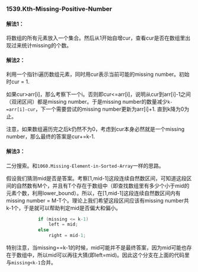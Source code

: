 ### 1539.Kth-Missing-Positive-Number

#### 解法1：
将数组的所有元素放入一个集合。然后从1开始自增cur，查看cur是否在数组里出现过来统计missing的个数。

#### 解法2：
利用一个指针i遍历数组元素，同时用cur表示当前可能的missing number。初始时cur = 1.

如果cur>arr[i]，那么考察下一个i。否则即cur<=arr[i]，说明从cur到arr[i]-1之间（双闭区间）都是missing number。于是missing number的数量减少```k-=arr[i]-cur```，下一个需要尝试的missing number更新为arr[i]+1. 直到k降为0为止。

注意，如果数组遍历完之后k仍然不为0，考虑到cur本身必然就是一个missing number，那么最终的答案是cur+=k-1.

#### 解法3：
二分搜索。和```1060.Missing-Element-in-Sorted-Array```一样的思路。

假设我们猜测mid是否是答案。考察[1,mid-1]这段连续自然数区间，可知道这段区间的自然数有M个，并且有T个存在于数组中（即查找数组里有多少个小于mid的元素个数，利用lower_bound）。所以，在[1,mid-1]这段连续自然数区间内有missing number = M-T个。理论上我们希望这段区间应该有missing number共k-1个，于是就可以帮助判定mid是否偏大和偏小。
```cpp
            if (missing <= k-1)
                left = mid;
            else
                right = mid-1;
```
特别注意，当missing==k-1的时候，mid可能并不是最终答案，因为mid可能也存在于数组中，所以mid可以再往大猜(即left=mid)。因此这个分支在上面的代码里与```missing<k-1```合并。
